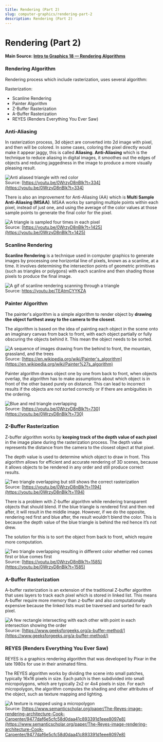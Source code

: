```yaml
---
title: Rendering (Part 2)
slug: computer-graphics/rendering-part-2
description: Rendering (Part 2)
---
```


# Rendering (Part 2)

**Main Source: [Intro to Graphics 18 — Rendering Algorithms](https://youtu.be/0WrzyD8nBlk?t=233)**

### Rendering Algorithm

Rendering process which include rasterization, uses several algorithm:

Rasterization:

- Scanline Rendering
- Painter Algorithm
- Z-Buffer Rasterization
- A-Buffer Rasterization
- REYES (Renders Everything You Ever Saw)

### Anti-Aliasing

In rasterization process, 3d object are converted into 2d image with pixel, and then will be colored. In some cases, coloring the pixel directly would make it appear jaggy, this is called **Aliasing**. **Anti-Aliasing** which is the technique to reduce aliasing in digital images, it smoothes out the edges of objects and reducing jaggedness in the image to produce a more visually pleasing result.

![Anti aliased triangle with red color](./anti-aliasing.png)  
Source: [https://youtu.be/0WrzyD8nBlk?t=334](https://youtu.be/0WrzyD8nBlk?t=334)

There is also an improvement for Anti-Aliasing (AA) which is **Multi Sample Anti-Aliasing (MSAA)**. MSAA works by sampling multiple points within each pixel, instead of just one, and using the average of the color values at those sample points to generate the final color for the pixel.

![A triangle is sampled four times in each pixel](./multi-sample-anti-aliasing.png)  
Source: [https://youtu.be/0WrzyD8nBlk?t=1425](https://youtu.be/0WrzyD8nBlk?t=1425)

### Scanline Rendering

**Scanline Rendering** is a technique used in computer graphics to generate images by processing one horizontal line of pixels, known as a scanline, at a time. It involves determining the intersection points of geometric primitives (such as triangles or polygons) with each scanline and then shading those pixels to produce the final image.

![A gif of scanline rendering scanning through a triangle](./scanline-rendering.gif)  
Source: https://youtu.be/TEAtmCYYKZA

### Painter Algorithm

The painter's algorithm is a simple algorithm to render object by **drawing the object furthest away to the camera to the closest**.

The algorithm is based on the idea of painting each object in the scene onto an imaginary canvas from back to front, with each object partially or fully obscuring the objects behind it. This mean the object needs to be sorted.

![A sequence of images drawing from the behind to front, the mountain, grassland, and the trees](./painters-algorithm.png)  
Source: [https://en.wikipedia.org/wiki/Painter's_algorithm](https://en.wikipedia.org/wiki/Painter%27s_algorithm)

Painter algorithm draws object one by one from back to front, when objects overlap, the algorithm has to make assumptions about which object is in front of the other based purely on distance. This can lead to incorrect results if the objects are not sorted correctly or if there are ambiguities in the ordering.

![Blue and red triangle overlapping](./intersecting-triangles.png)  
Source: [https://youtu.be/0WrzyD8nBlk?t=730](https://youtu.be/0WrzyD8nBlk?t=730)

### Z-Buffer Rasterization

Z-buffer algorithm works by **keeping track of the depth value of each pixel** in the image plane during the rasterization process. The depth value represents the distance from the camera to the closest object at that pixel.

The depth value is used to determine which object to draw in front. This algorithm allows for efficient and accurate rendering of 3D scenes, because it allows objects to be rendered in any order and still produce correct results.

![Two triangle overlapping but still shows the correct rasterization](./z-buffer-algorithm.png)  
Source: [https://youtu.be/0WrzyD8nBlk?t=1194](https://youtu.be/0WrzyD8nBlk?t=1194)

There is a problem with Z-buffer algorithm while rendering transparent objects that should blend. If the blue triangle is rendered first and then red after, it will result in the middle image. However, if we do the opposite, rendering red first and blue after, the result wouldn’t blend the color. This is because the depth value of the blue triangle is behind the red hence it’s not drew.

The solution for this is to sort the object from back to front, which require more computation.

![Two triangle overlapping resulting in different color whether red comes first or blue comes first](./blending-problem.png)  
Source: [https://youtu.be/0WrzyD8nBlk?t=1585](https://youtu.be/0WrzyD8nBlk?t=1585)

### A-Buffer Rasterization

A-buffer rasterization is an extension of the traditional Z-buffer algorithm that uses layers to track each pixel which is stored in linked list. This means A-buffer require more memory than z-buffer and also computationally expensive because the linked lists must be traversed and sorted for each pixel.

![A few rectangle intersecting with each other with point in each intersection showing the order](./a-buffer-rasterization.png)  
Source: [https://www.geeksforgeeks.org/a-buffer-method/](https://www.geeksforgeeks.org/a-buffer-method/)

### REYES (Renders Everything You Ever Saw)

REYES is a graphics rendering algorithm that was developed by Pixar in the late 1980s for use in their animated films.

The REYES algorithm works by dividing the scene into small patches, typically 16x16 pixels in size. Each patch is then subdivided into small micropolygons, which are typically 2x2 or 4x4 pixels in size. For each micropolygon, the algorithm computes the shading and other attributes of the object, such as texture mapping and lighting.

![A texture is mapped using a micropolygon](./reyes.png)  
Source: [https://www.semanticscholar.org/paper/The-Reyes-image-rendering-architecture-Cook-Carpenter/9477daf6e5cfc58d0daa41c893391d1eee8097e8](https://www.semanticscholar.org/paper/The-Reyes-image-rendering-architecture-Cook-Carpenter/9477daf6e5cfc58d0daa41c893391d1eee8097e8)
